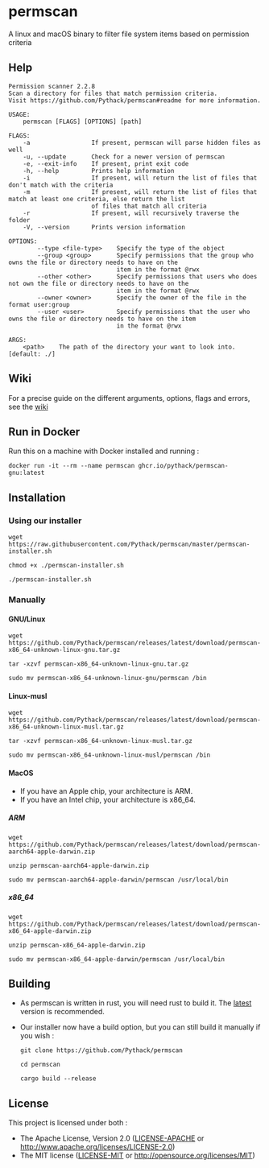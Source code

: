 # permscan

A linux and macOS binary to filter file system items based on permission criteria

## Help

```
Permission scanner 2.2.8
Scan a directory for files that match permission criteria.
Visit https://github.com/Pythack/permscan#readme for more information.

USAGE:
    permscan [FLAGS] [OPTIONS] [path]

FLAGS:
    -a                 If present, permscan will parse hidden files as well
    -u, --update       Check for a newer version of permscan
    -e, --exit-info    If present, print exit code
    -h, --help         Prints help information
    -i                 If present, will return the list of files that don't match with the criteria
    -m                 If present, will return the list of files that match at least one criteria, else return the list
                       of files that match all criteria
    -r                 If present, will recursively traverse the folder
    -V, --version      Prints version information

OPTIONS:
        --type <file-type>    Specify the type of the object
        --group <group>       Specify permissions that the group who owns the file or directory needs to have on the
                              item in the format @rwx
        --other <other>       Specify permissions that users who does not own the file or directory needs to have on the
                              item in the format @rwx
        --owner <owner>       Specify the owner of the file in the format user:group
        --user <user>         Specify permissions that the user who owns the file or directory needs to have on the item
                              in the format @rwx

ARGS:
    <path>    The path of the directory your want to look into. [default: ./]
```

## Wiki

For a precise guide on  the different arguments, options, flags and errors, see the [wiki](https://github.com/Pythack/permscan/wiki)

## Run in Docker

Run this on a machine with Docker installed and running :

```console
docker run -it --rm --name permscan ghcr.io/pythack/permscan-gnu:latest
```

## Installation

### Using our installer

```
wget https://raw.githubusercontent.com/Pythack/permscan/master/permscan-installer.sh
```

```
chmod +x ./permscan-installer.sh
```

```
./permscan-installer.sh
```

### Manually

#### GNU/Linux

```
wget https://github.com/Pythack/permscan/releases/latest/download/permscan-x86_64-unknown-linux-gnu.tar.gz
```

```
tar -xzvf permscan-x86_64-unknown-linux-gnu.tar.gz
```

```
sudo mv permscan-x86_64-unknown-linux-gnu/permscan /bin
```

#### Linux-musl

```
wget https://github.com/Pythack/permscan/releases/latest/download/permscan-x86_64-unknown-linux-musl.tar.gz
```

```
tar -xzvf permscan-x86_64-unknown-linux-musl.tar.gz
```

```
sudo mv permscan-x86_64-unknown-linux-musl/permscan /bin
```

#### MacOS

* If you have an Apple chip, your architecture is ARM.
* If you have an Intel chip, your architecture is x86_64.

##### ARM

```
wget https://github.com/Pythack/permscan/releases/latest/download/permscan-aarch64-apple-darwin.zip
```

```
unzip permscan-aarch64-apple-darwin.zip
```

```
sudo mv permscan-aarch64-apple-darwin/permscan /usr/local/bin
```

##### x86_64

```
wget https://github.com/Pythack/permscan/releases/latest/download/permscan-x86_64-apple-darwin.zip
```

```
unzip permscan-x86_64-apple-darwin.zip
```

```
sudo mv permscan-x86_64-apple-darwin/permscan /usr/local/bin
```

## Building

* As permscan is written in rust, you will need rust to build it. The
  [latest](https://www.rust-lang.org/tools/install) version is recommended.

* Our installer now have a build option, but you can still build it manually if you
  wish :

  ```
  git clone https://github.com/Pythack/permscan
  ```

  ```
  cd permscan
  ```

  ```
  cargo build --release
  ```

## License

This project is licensed under both :

* The Apache License, Version 2.0 ([LICENSE-APACHE](LICENSE-APACHE) or <http://www.apache.org/licenses/LICENSE-2.0>)
* The MIT license ([LICENSE-MIT](LICENSE-MIT) or
  <http://opensource.org/licenses/MIT>)
